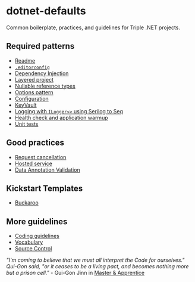 # dotnet-defaults

Common boilerplate, practices, and guidelines for Triple .NET projects.

## Required patterns

- [Readme](Patterns/Readme.md)
- [`.editorconfig`](Patterns/Editorconfig.md)
- [Dependency Injection](Patterns/DependencyInjection.md)
- [Layered project](Patterns/LayeredProject.md)
- [Nullable reference types](Patterns/Nullables.md)
- [Options pattern](Patterns/Options.md)
- [Configuration](Patterns/Configuration.md)
- [KeyVault](Patterns/KeyVault.md)
- [Logging with `ILogger<>` using Serilog to Seq](Patterns/Serilog.md)
- [Health check and application warmup](Patterns/HealthCheck+WarmUp.md)
- [Unit tests](NETDefault/UnitTestingWithNUnit&Moq/UnitTesting.md)

## Good practices

- [Request cancellation](Patterns/CancelRequest.md)
- [Hosted service](Patterns/HostedService.md)
- [Data Annotation Validation](Patterns/Validation.md)

## Kickstart Templates

- [Buckaroo](NETDefault/Gateway.Buckaroo/)

## More guidelines

- [Coding guidelines](CodingGuidelines.md)
- [Vocabulary](Vocabulary.md)
- [Source Control](SourceControl.md)

_"I'm coming to believe that we must all interpret the Code for ourselves." Qui-Gon said, "or it ceases to be a living pact, and becomes nothing more but a prison cell."_ - Gui-Gon Jinn in [Master & Apprentice](https://www.goodreads.com/book/show/40917496-master-and-apprentice)

